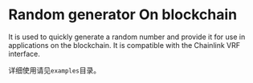 # Random generator On blockchain
It is used to quickly generate a random number and provide it for use in applications on the blockchain. It is compatible with the Chainlink VRF interface.

详细使用请见`examples`目录。
